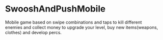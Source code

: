 # SwooshAndPushMobile
Mobile game based on swipe combinations and taps to kill different enemies and collect money to upgrade your level, buy new items(weapons, clothes) and develop percs.
